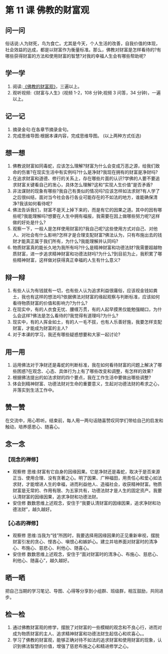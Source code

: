 
# 第 11 课 佛教的财富观

## 问一问

俗话说:人为财死，鸟为食亡。尤其是今天，个人生活的改善，自我价值的体现，社会效益的达成，都是以财富作为衡量标准。那么，佛教对财富是怎样看待的?有哪些获得财富的方法和使用财富的智慧?对我的幸福人生会有哪些帮助呢?

## 学一学

1. 阅读:[《佛教的财富观》](text)，三遍以上。
2. 观听视频:《财富与人生》(视频 1-2，108 分钟;视频 3 问答，34 分钟)，一遍以上。

## 记一记

1. 摘录金句:在各章节摘录金句。
2. 完成思维导图:根据本课内容，完成思维导图。
   (以上两种方式任选)

## 想一想

1. 佛教说财富如同毒蛇，应该怎么理解?财富为什么会变成万恶之源，给我们致命的伤害?在现实生活中有实例吗?什么是净财?我现在拥有的财富是净财吗?
2. 在追求财富和道德、修行的关系上，存在哪些片面的认识?学佛的人要不要追求财富关键看自己的发心，具体怎么理解?这和“实现人生价值”是否矛盾?
3. 非法谋财的现象有哪些?我自己有类似的情况吗?应该怎样如法求财?有人学了之后很纠结，面对当今社会各行各业可能存在的不如法的地方，谁能确保清净?我该如何看待呢?
4. 佛法告诉我们，财富不是天上掉下来的，而是有它的因果之道。其中的因有哪些呢?我能理解吗?想要在人生中拥有福报，我需要在因上做哪些努力呢?这样做的好处是什么?
5. 观察一下，一般人是怎样使用财富的?我自己呢?这些使用方式对自己、对他人、对社会有什么影响?怎样才是合理支配财富?佛法认为，只有布施出去的钱财才能真正属于我们所有，为什么?我能理解并认同吗?
6. 物质财富真的能长久地为我所有吗?什么是精神财富和功德法财?我需要超越物质财富，进一步追求精神财富和功德法财吗?为什么?到目前为止，我积累了哪些精神财富，这样做对获得真正幸福的人生有什么意义?

## 辩一辩

1. 有些人认为有钱就有一切，也有些人认为追求利益很庸俗，应该视金钱如粪土，我也有这样的想法吗?依据佛法对财富的缘起观察与判断标准，应该如何看待物质财富的价值和影响力?为什么?
2. 在现实中，有的人衣食无忧、腰缠万贯，有的人起早摸黑仅能勉强糊口，为什么会这样?佛法是怎么看待的?我觉得有道理吗?为什么?
3. 现实中，有的人挥金如土，有的人一毛不拔，也有人乐善好施，我要怎样支配财富，才能成为财富的主人?
4. 对于本课的学习，我还有哪些疑惑想要和大家一起讨论?

## 用一用

1. 运用佛法对于净财还是毒蛇的判断标准，我在如何看待财富的问题上解决了哪些困惑?在观念、心态、具体行为上有了哪些改变和调整，有怎样的效果?
2. 根据佛法提出的如法求财的四个要点，我在工作生活中要做出哪些调整?
3. 体会到精神财富、功德法财对生命的重要意义，生起对功德法财的希求之心，并落实到生活工作中。

## 赞一赞

在交流中，用心聆听。结束前，每人用一两句话随喜赞叹同学们带给自己的启发和触动，培养感恩心、随喜心。

## 念一念

### 【观念的禅修】

  - 观察修
    思维:财富有它自身的因缘因果。它是净财还是毒蛇，取决于是否来源正当、使用合理、没有贪著之心。明了因果、广种福田，用责任心和爱心如法求财，才能增进人生的幸福，进而利益他人、造福社会，收获精神财富。物质财富是无常的、作用有限、为五家共有，功德法财才是人生的固定资产。我要认清财富的因缘因果，追求净财和功德法财。
  - 安住修
    数数思维上述观念，安住于“我要认清财富的因缘因果，追求净财和功德法财”，越久越好。

### 【心态的禅修】

  - 观察修
    思维:当我为“钱”所困时，我要选择用因缘因果的正见重新审视，摆脱财富引发的贪心、悭吝心、嗔恨心和嫉妒心。建立并培养面对财富时的清净心、布施心、慈悲心、利他心、随喜心。
  - 安住修
    数数思维上述观念，安住于“面对财富时的清净心、布施心、慈悲心、利他心、随喜心”，越久越好。

## 晒一晒

把自己当期的学习笔记、导图、心得等分享到小组群、班级群，相互鼓励，共同进步。

## 检一检

1. 通过佛教财富观的修学，摆脱了对财富的一些模糊的观念和不良心行，进而对成为物质财富的主人、追求精神财富和功德法财生起信心和欢喜心。。
2. 学习了佛教的财富观，能够正确对待不如法的追求财富和使用财富的现象，认识到佛法智慧的价值，增强了慈悲布施之心和精进修学之心。
